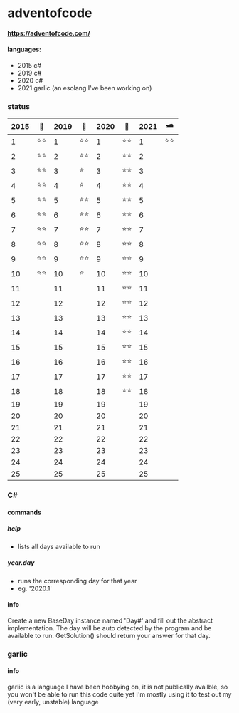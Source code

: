 # adventofcode
#### https://adventofcode.com/
#### languages: 
- 2015 c#
- 2019 c#
- 2020 c#
- 2021 garlic (an esolang I've been working on)

### status
|2015|🎄|2019|🚀|2020|🌴|2021|🛥️|
|--|---|--|---|--|---|--|---|
|1 |⭐⭐|1 |⭐⭐|1 |⭐⭐|1 |⭐⭐|
|2 |⭐⭐|2 |⭐⭐|2 |⭐⭐|2 |  |
|3 |⭐⭐|3 |⭐ |3 |⭐⭐|3 |  |
|4 |⭐⭐|4 |⭐ |4 |⭐⭐|4 |  |
|5 |⭐⭐|5 |⭐⭐|5 |⭐⭐|5 |  |
|6 |⭐⭐|6 |⭐⭐|6 |⭐⭐|6 |  |
|7 |⭐⭐|7 |⭐⭐|7 |⭐⭐|7 |  |
|8 |⭐⭐|8 |⭐⭐|8 |⭐⭐|8 |  |
|9 |⭐⭐|9 |⭐⭐|9 |⭐⭐|9 |  |
|10|⭐⭐|10|⭐ |10|⭐⭐|10|  |
|11|   |11|   |11|⭐⭐|11|  |
|12|   |12|   |12|⭐⭐|12|  |
|13|   |13|   |13|⭐⭐|13|  |
|14|   |14|   |14|⭐⭐|14|  |
|15|   |15|   |15|⭐⭐|15|  |
|16|   |16|   |16|⭐⭐|16|  |
|17|   |17|   |17|⭐⭐|17|  |
|18|   |18|   |18|⭐⭐|18|  |
|19|   |19|   |19|   |19|  |
|20|   |20|   |20|   |20|  |
|21|   |21|   |21|   |21|  |
|22|   |22|   |22|   |22|  |
|23|   |23|   |23|   |23|  |
|24|   |24|   |24|   |24|  |
|25|   |25|   |25|   |25|  |

### C# 
#### commands
##### help
  - lists all days available to run
##### year.day
  - runs the corresponding day for that year
  - eg. '2020.1'

#### info
Create a new BaseDay instance named 'Day#' and fill out the abstract implementation.
The day will be auto detected by the program and be available to run.
GetSolution() should return your answer for that day.

### garlic 
#### info
garlic is a language I have been hobbying on, it is not publically availble, so you won't be able to run this code quite yet
I'm mostly using it to test out my (very early, unstable) language
